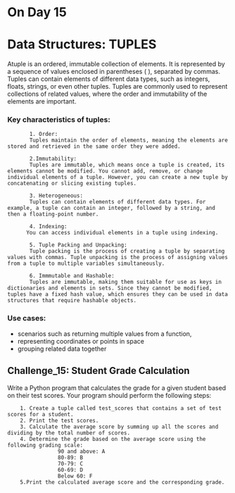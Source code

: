 # On Day 15

# Data Structures: TUPLES
Atuple is an ordered, immutable collection of elements. It is represented by a sequence of values enclosed in parentheses ( ), separated by commas. 
Tuples can contain elements of different data types, such as integers, floats, strings, or even other tuples.
Tuples are commonly used to represent collections of related values, where the order and immutability of the elements are important. 

### Key characteristics of tuples:

           1. Order: 
           Tuples maintain the order of elements, meaning the elements are stored and retrieved in the same order they were added.

           2.Immutability: 
           Tuples are immutable, which means once a tuple is created, its elements cannot be modified. You cannot add, remove, or change individual elements of a tuple. However, you can create a new tuple by concatenating or slicing existing tuples.

           3. Heterogeneous: 
           Tuples can contain elements of different data types. For example, a tuple can contain an integer, followed by a string, and then a floating-point number.

           4. Indexing: 
          You can access individual elements in a tuple using indexing. 

           5. Tuple Packing and Unpacking: 
           Tuple packing is the process of creating a tuple by separating values with commas. Tuple unpacking is the process of assigning values from a tuple to multiple variables simultaneously.

           6. Immmutable and Hashable: 
           Tuples are immutable, making them suitable for use as keys in dictionaries and elements in sets. Since they cannot be modified, tuples have a fixed hash value, which ensures they can be used in data structures that require hashable objects.


### Use cases:
 - scenarios such as returning multiple values from a function, 
 - representing coordinates or points in space 
 - grouping related data together

## Challenge_15: Student Grade Calculation
Write a Python program that calculates the grade for a given student based on their test scores. Your program should perform the following steps:

        1. Create a tuple called test_scores that contains a set of test scores for a student.
        2. Print the test scores.
        3. Calculate the average score by summing up all the scores and dividing by the total number of scores.
        4. Determine the grade based on the average score using the following grading scale:
                    90 and above: A
                    80-89: B
                    70-79: C
                    60-69: D
                    Below 60: F
        5.Print the calculated average score and the corresponding grade.

